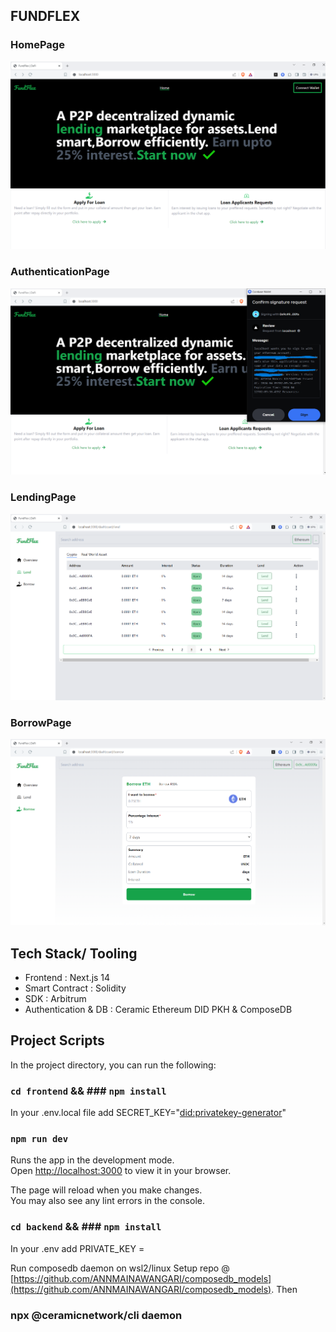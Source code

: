 ## FUNDFLEX

### HomePage
![HomePage](/frontend/assets/Homepage.png)

### AuthenticationPage
![AuthenticationPage](/frontend/assets/HomeAuthentication.png)

### LendingPage
![LendingPage](/frontend/assets/LendingPage2.png)

### BorrowPage
![BorrowPage](/frontend/assets/BorrowPage.png)

## Tech Stack/ Tooling
- Frontend : Next.js 14
- Smart Contract : Solidity
- SDK : Arbitrum
- Authentication & DB : Ceramic Ethereum DID PKH & ComposeDB

## Project Scripts

In the project directory, you can run the following:
### `cd frontend` &&  ### `npm install`

In your .env.local file add SECRET_KEY="<did:privatekey-generator>"

### `npm run dev`

Runs the app in the development mode.\
Open [http://localhost:3000](http://localhost:3000) to view it in your browser.

The page will reload when you make changes.\
You may also see any lint errors in the console.

### `cd backend` && ### `npm install`

In your .env add PRIVATE_KEY =<walletprivatekey>

Run composedb daemon on wsl2/linux
Setup repo @ [https://github.com/ANNMAINAWANGARI/composedb_models](https://github.com/ANNMAINAWANGARI/composedb_models). Then

### npx @ceramicnetwork/cli daemon


